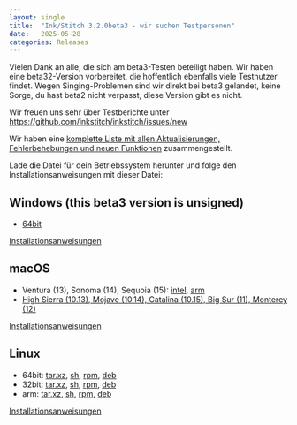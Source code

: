 ```yaml
---
layout: single
title:  "Ink/Stitch 3.2.0beta3 - wir suchen Testpersonen"
date:   2025-05-28
categories: Releases
---
```

Vielen Dank an alle, die sich am beta3-Testen beteiligt haben. Wir haben eine beta32-Version vorbereitet, die hoffentlich ebenfalls viele Testnutzer findet.
Wegen Singing-Problemen sind wir direkt bei beta3 gelandet, keine Sorge, du hast beta2 nicht verpasst, diese Version gibt es nicht.

Wir freuen uns sehr über Testberichte unter <https://github.com/inkstitch/inkstitch/issues/new>

Wir haben eine [komplette Liste mit allen Aktualisierungen, Fehlerbehebungen und neuen Funktionen](/de/upcoming) zusammengestellt.

Lade die Datei für dein Betriebssystem herunter und folge den Installationsanweisungen mit dieser Datei:

## Windows (this beta3 version is unsigned)

* [64bit](https://github.com/inkstitch/inkstitch/releases/download/dev-build-refs-tags-v3.2.0beta3/inkstitch-v3.2.0beta3-windows-64bit.exe)

[Installationsanweisungen](/de/docs/install-windows/)

## macOS

* Ventura (13), Sonoma (14), Sequoia (15): 
  [intel](https://github.com/inkstitch/inkstitch/releases/download/dev-build-refs-tags-v3.2.0beta3/inkstitch-v3.2.0beta3-osx-x86_64.pkg),
  [arm](https://github.com/inkstitch/inkstitch/releases/download/dev-build-refs-tags-v3.2.0beta3/inkstitch-v3.2.0beta3-osx-arm64.pkg)
* [High Sierra (10.13), Mojave (10.14), Catalina (10.15), Big Sur (11), Monterey (12)](https://github.com/inkstitch/inkstitch/releases/download/dev-build-refs-tags-v3.2.0beta3/inkstitch-3.2.0beta3-osx-x86_64-intel.pkg)

[Installationsanweisungen](/de/docs/install-macos)

## Linux

* 64bit:
  [tar.xz](https://github.com/inkstitch/inkstitch/releases/download/dev-build-refs-tags-v3.2.0beta3/inkstitch-0.0.1-v3.2.0beta3-linux-x86_64.tar.xz),
  [sh](https://github.com/inkstitch/inkstitch/releases/download/dev-build-refs-tags-v3.2.0beta3/inkstitch-0.0.1-v3.2.0beta3-linux-x86_64.sh),
  [rpm](https://github.com/inkstitch/inkstitch/releases/download/dev-build-refs-tags-v3.2.0beta3/inkstitch-0.0.1_v3.2.0beta3-1.x86_64.rpm),
  [deb](https://github.com/inkstitch/inkstitch/releases/download/dev-build-refs-tags-v3.2.0beta3/inkstitch_0.0.1.v3.2.0beta3_amd64.deb)
* 32bit:
  [tar.xz](https://github.com/inkstitch/inkstitch/releases/download/dev-build-refs-tags-v3.2.0beta3/inkstitch-0.0.1-v3.2.0beta3-linux32-i386.tar.xz),
  [sh](https://github.com/inkstitch/inkstitch/releases/download/dev-build-refs-tags-v3.2.0beta3/inkstitch-0.0.1-v3.2.0beta3-linux32-i386.sh),
  [rpm](https://github.com/inkstitch/inkstitch/releases/download/dev-build-refs-tags-v3.2.0beta3/inkstitch-0.0.1_v3.2.0beta3-1.i386.rpm),
  [deb](https://github.com/inkstitch/inkstitch/releases/download/dev-build-refs-tags-v3.2.0beta3/inkstitch_0.0.1.v3.2.0beta3_i386.deb)
* arm:
  [tar.xz](https://github.com/inkstitch/inkstitch/releases/download/dev-build-refs-tags-v3.2.0beta3/inkstitch-0.0.1-v3.2.0beta3-linux-aarch64.tar.xz),
  [sh](https://github.com/inkstitch/inkstitch/releases/download/dev-build-refs-tags-v3.2.0beta3/inkstitch-0.0.1-v3.2.0beta3-linux-aarch64.sh),
  [rpm](https://github.com/inkstitch/inkstitch/releases/download/dev-build-refs-tags-v3.2.0beta3/inkstitch-0.0.1_v3.2.0beta3-1.aarch64.rpm),
  [deb](https://github.com/inkstitch/inkstitch/releases/download/dev-build-refs-tags-v3.2.0beta3/inkstitch_0.0.1.v3.2.0beta3_arm64.deb)

[Installationsanweisungen](/de/docs/install-linux/)
